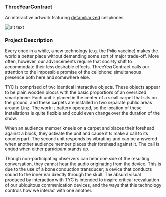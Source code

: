### ThreeYearContract
An interactive artwork featuring
[defamiliarized](http://www.blackwellreference.com/public/tocnode?id=g9781405183123_chunk_g97814051831236_ss1-1) cellphones.

![alt text](https://github.com/TaylorHokanson/ThreeYearContract/tree/master/images/three.jpg "ThreeYearContract")

### Project Description
Every once in a while, a new technology (e.g. the Polio vaccine) makes
the world a better place without demanding some sort of major trade-off.
More often, however, our advancements require that society shift to
accommodate their less desirable effects. ThreeYearContract calls our
attention to the impossible promise of the cellphone: simultaneous
presence both here and somewhere else.

TYC is comprised of two identical interactive objects. These objects
appear to be plain wooden blocks with the basic proportions of an
oversized smartphone. Each unit is placed in the center of a small
carpet that sits on the ground, and these carpets are installed in two
separate public areas around Linz. The work is battery operated, so the
location of these installations is quite flexible and could even change
over the duration of the show.

When an audience member kneels on a carpet and places their forehead
against a block, they activate the unit and cause it to make a call to
its counterpart. The second unit responds by vibrating, and can be
answered when another audience member places their forehead against it.
The call is ended when either participant stands up.

Though non-participating observers can hear one side of the resulting
conversation, they cannot hear the audio originating from the device.
This is due to the use of a bone conduction transducer; a device that
conducts sound to the inner ear directly through the skull. The absurd
visual produced by interaction with TYC is intended to inspire critical
reevaluation of our ubiquitous communication devices, and the ways that
this technology controls how we interact with one another.